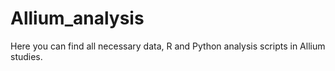 # Allium_analysis
Here you can find all necessary data, R and Python analysis scripts in Allium studies.
